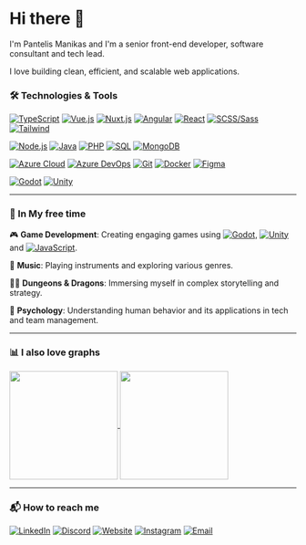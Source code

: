 # Hi there 👋

I'm Pantelis Manikas and I'm a senior front-end developer, software consultant and tech lead. 

I love building clean, efficient, and scalable web applications.

### 🛠 Technologies & Tools

[![TypeScript](https://img.shields.io/badge/TypeScript-3178c6?logo=typescript&logoColor=white&style=for-the-badge&link=)]()
[![Vue.js](https://img.shields.io/badge/Vue.js-42b883?logo=vue.js&logoColor=white&style=for-the-badge)]()
[![Nuxt.js](https://img.shields.io/badge/Nuxt.js-00dc82?logo=nuxt.js&logoColor=white&style=for-the-badge)]()
[![Angular](https://img.shields.io/badge/Angular-f11653?logo=angular&logoColor=white&style=for-the-badge)]()
[![React](https://img.shields.io/badge/React-58c4dc?logo=react&logoColor=white&style=for-the-badge)]()
[![SCSS/Sass](https://img.shields.io/badge/SCSS/SASS-9e5680?logo=sass&logoColor=white&style=for-the-badge)]()
[![Tailwind](https://img.shields.io/badge/Tailwind-0ea5e9?logo=tailwindcss&logoColor=white&style=for-the-badge)]()

[![Node.js](https://img.shields.io/badge/Node.js-417e38?logo=node.js&logoColor=white&style=for-the-badge)]()
[![Java](https://img.shields.io/badge/Java-F8981D?logo=java&logoColor=white&style=for-the-badge)]()
[![PHP](https://img.shields.io/badge/PHP-4f5b93?logo=php&logoColor=white&style=for-the-badge)]()
[![SQL](https://img.shields.io/badge/SQL-2b5d80?logo=sqlite&logoColor=white&style=for-the-badge)]()
[![MongoDB](https://img.shields.io/badge/MongoDB-001E2B?logo=mongodb&logoColor=white&style=for-the-badge)]()

[![Azure Cloud](https://img.shields.io/badge/Azure_Cloud-0078d4?logo=azure-cloud&logoColor=white&style=for-the-badge)]()
[![Azure DevOps](https://img.shields.io/badge/Azure_DevOps-0078d4?logo=azure-devops&logoColor=white&style=for-the-badge)]()
[![Git](https://img.shields.io/badge/Git-f14e32?logo=git&logoColor=white&style=for-the-badge)]()
[![Docker](https://img.shields.io/badge/Docker-1D63ED?logo=docker&logoColor=white&style=for-the-badge)]()
[![Figma](https://img.shields.io/badge/Figma-f24e1e?logo=figma&logoColor=white&style=for-the-badge)]()

[![Godot](https://img.shields.io/badge/Godot-4d9fdc?logo=godotengine&logoColor=white&style=for-the-badge)]()
[![Unity](https://img.shields.io/badge/Unity-222c37?logo=unity&logoColor=white&style=for-the-badge)]()

---

### 🎵 In My free time

🎮 **Game Development**: Creating engaging games using [![Godot](https://img.shields.io/badge/Godot-4d9fdc?logo=godot&logoColor=white&style=inline)](), [![Unity](https://img.shields.io/badge/Unity-222c37?logo=unity&logoColor=white&style=inline)]() and [![JavaScript](https://img.shields.io/badge/JavaScript-f0db4f?logo=javascript&logoColor=white&style=inline)]().

🎸 **Music**: Playing instruments and exploring various genres.

🧙‍♂️ **Dungeons & Dragons**: Immersing myself in complex storytelling and strategy.

🧠 **Psychology**: Understanding human behavior and its applications in tech and team management.

---

### 📊 I also love graphs

<a href="https://github.com/pmanikas">
<img height="190" align="center" src='https://github-readme-streak-stats.herokuapp.com/?user=pmanikas&theme=synthwave&hide_border=true' />
<img height="190" align="center" src='https://github-readme-stats.vercel.app/api/top-langs/?username=pmanikas&theme=vue-dark&show_icons=true&hide_border=true&layout=compact' />
</a>
   
---

### 📬 How to reach me
[![LinkedIn](https://img.shields.io/badge/LINKEDIN-blue?style=for-the-badge&logo=linkedin&logoColor=white)](https://www.linkedin.com/in/pmanikas)
[![Discord](https://img.shields.io/badge/DISCORD-5865f2?style=for-the-badge&logo=discord&logoColor=white)](https://www.discord.com)
[![Website](https://img.shields.io/badge/WEBSITE-blue?style=for-the-badge&logo=google-chrome&logoColor=white)](https://pantelismanikas.com)
[![Instagram](https://img.shields.io/badge/INSTAGRAM-E4405F?style=for-the-badge&logo=instagram&logoColor=white)](https://instagram.com/pmanikas)
[![Email](https://img.shields.io/badge/EMAIL-D14836?style=for-the-badge&logo=gmail&logoColor=white)](mailto:pmanikas.social@gmail.com)
